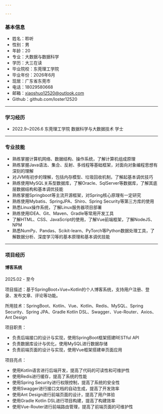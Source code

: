 ```yaml
---

---
```


### 基本信息

- 姓名：聆听
- 性别：男
- 年龄：20
- 专业：大数据与数据科学
- 学历：大三在读
- 毕业院校：东莞理工学院
- 毕业年份：2026年6月
- 现居：广东省东莞市
- 电话：18029580668
- 邮箱：xiaoshuo12520@outlook.com
- Github：github.com/loster12520

---

### 学习经历

- 2022.9~2026.6 东莞理工学院 数据科学与大数据技术 学士

---

### 专业技能

- 熟练掌握计算机网络、数据结构、操作系统，了解计算机组成原理
- 熟练掌握Java语法、集合、反射、多线程等基础框架，对面向对象编程思想有深刻的理解
- 对JVM有初步的理解，包括内存模型、垃圾回收机制，了解起基本调优技巧
- 熟练使用MySQL关系型数据库，了解Oracle、SqlServer等数据库，了解其底层数据结构和基本调优技能
- 熟练掌握Springboot等主流开源框架，对Spring核心原理有一定研究
- 熟练使用Mybatis、SpringJPA、Shiro、Spring Security等第三方库的使用
- 熟悉Linux操作系统，了解Linux服务器项目部署
- 熟练使用IDEA、Git、Maven、Gradle等常用开发工具
- 了解HTML、CSS、JavaScript的使用，了解Vue前端框架，了解NodeJS、NPM
- 熟悉NumPy、Pandas、Scikit-learn、PyTorch等Python数据处理工具，了解数据分析、深度学习等的基本原理和基本调优技能

---

### 项目经历

#### 博客系统

2025.02 - 至今

项目描述：基于SpringBoot+Vue+Kotlin的个人博客系统，支持用户注册、登录、发布文章、评论等功能。

所用技术：SpringBoot、Kotlin、Vue、Kotlin、Redis、MySQL、Spring Security、Spring JPA、Gradle Kotlin DSL、Swagger、Vue-Router、Axios、Ant Design

项目职责：
- 负责后端接口的设计与实现，使用SpringBoot框架搭建RESTful API
- 负责数据库设计与优化，使用MySQL进行数据存储
- 负责前端页面的设计与实现，使用Vue框架搭建单页面应用

项目亮点：
- 使用Kotlin语言进行后端开发，提高了代码的可读性和可维护性
- 使用Redis进行缓存，提高了系统的性能
- 使用Spring Security进行权限控制，提高了系统的安全性
- 使用Swagger进行接口文档的自动生成，提高了开发效率
- 使用Ant Design进行前端页面的设计，提高了用户体验
- 使用Gradle Kotlin DSL进行项目构建，提高了构建效率
- 使用Vue-Router进行前端路由管理，提高了前端页面的可维护性